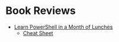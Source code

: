 # Book Reviews

- [Learn PowerShell in a Month of Lunches](<Learn PowerShell in a Month of Lunches/README.md>)
  - [Cheat Sheet](<Learn PowerShell in a Month of Lunches/cheatsheet.md>) 

